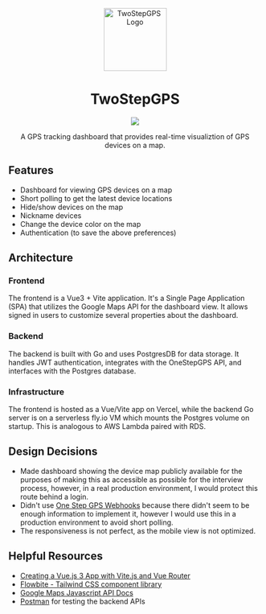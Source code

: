 <p align="center">
    <a href='https://twostepgps.vercel.app' target='_blank' rel='nofollow'>
        <img src='https://flowbite.com/docs/images/logo.svg' alt='TwoStepGPS Logo' width='125px'/>
    </a>
</p>

<h1 align="center">TwoStepGPS</h1>

<p align="center">
    <a  href='https://twostepgps.vercel.app' target='_blank' rel='nofollow'>
        <img src="https://therealsujitk-vercel-badge.vercel.app/?app=twostepgps&name=Vercel" />
    </a>
</p>

<p align="center">
    A GPS tracking dashboard that provides real-time visualiztion of GPS devices on a map.
</p>

## Features
- Dashboard for viewing GPS devices on a map
- Short polling to get the latest device locations
- Hide/show devices on the map
- Nickname devices
- Change the device color on the map
- Authentication (to save the above preferences)

## Architecture

### Frontend

The frontend is a Vue3 + Vite application. It's a Single Page Application (SPA) that utilizes the Google Maps API for the dashboard view. It allows signed in users to customize several properties about the dashboard.

### Backend

The backend is built with Go and uses PostgresDB for data storage. It handles JWT authentication, integrates with the OneStepGPS API, and interfaces with the Postgres database.

### Infrastructure

The frontend is hosted as a Vue/Vite app on Vercel, while the backend Go server is on a serverless fly.io VM which mounts the Postgres volume on startup. This is analogous to AWS Lambda paired with RDS.

## Design Decisions
- Made dashboard showing the device map publicly available for the purposes of making this as accessible as possible for the interview process, however, in a real production environment, I would protect this route behind a login.
- Didn't use [One Step GPS Webhooks](https://track.onestepgps.com/v3/apidoc-webhooks/) because there didn't seem to be enough information to implement it, however I would use this in a production environment to avoid short polling.
- The responsiveness is not perfect, as the mobile view is not optimized.

## Helpful Resources
- [Creating a Vue.js 3 App with Vite.js and Vue Router](https://ochner.com.br/posts/creating-a-vuejs3-app-with-vitejs-and-vue-router)
- [Flowbite - Tailwind CSS component library](https://flowbite.com/docs/getting-started/introduction/)
- [Google Maps Javascript API Docs](https://developers.google.com/maps/documentation/javascript)
- [Postman](https://www.postman.com/) for testing the backend APIs
